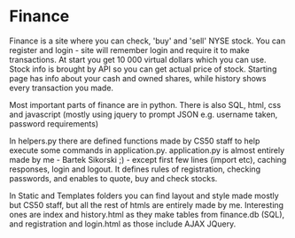 # Finance

Finance is a site where you can check, 'buy' and 'sell' NYSE stock. You can register and login - site will remember login and require it
to make transactions. At start you get 10 000 virtual dollars which you can use. Stock info is brought by API so you can get
actual price of stock. Starting page has info about your cash and owned shares, while history shows every transaction you made.

Most important parts of finance are in python. There is also SQL, html, css and javascript (mostly using jquery to prompt JSON e.g.
username taken, password requirements)

In helpers.py there are defined functions made by CS50 staff to help execute some commands in application.py.
application.py is almost entirely made by me - Bartek Sikorski ;) - except first few lines (import etc), caching 
responses, login and logout. It defines rules of registration, checking passwords, and enables to quote, buy and check stocks.

In Static and Templates folders you can find layout and style made mostly but CS50 staff, but all the rest of htmls are entirely
made by me. Interesting ones are index and history.html as they make tables from finance.db (SQL), and registration and login.html
as those include AJAX JQuery.
